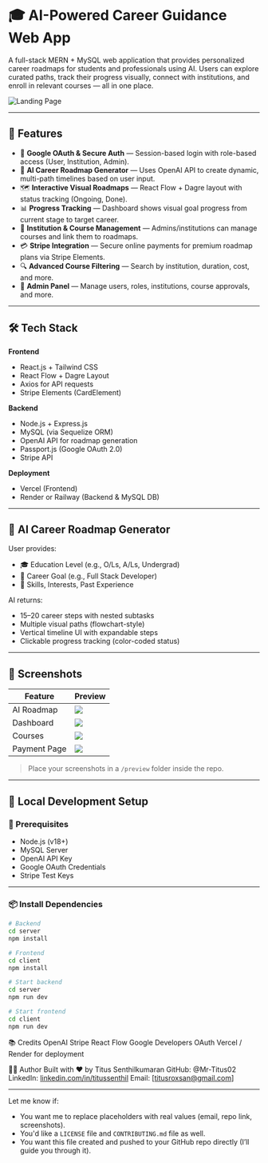 # 🎓 AI-Powered Career Guidance Web App

A full-stack MERN + MySQL web application that provides personalized career roadmaps for students and professionals using AI. Users can explore curated paths, track their progress visually, connect with institutions, and enroll in relevant courses — all in one place.

![Landing Page](./preview/landing-screenshot.png)

---

## 🚀 Features

- 🔐 **Google OAuth & Secure Auth** — Session-based login with role-based access (User, Institution, Admin).
- 🤖 **AI Career Roadmap Generator** — Uses OpenAI API to create dynamic, multi-path timelines based on user input.
- 🗺️ **Interactive Visual Roadmaps** — React Flow + Dagre layout with status tracking (Ongoing, Done).
- 📊 **Progress Tracking** — Dashboard shows visual goal progress from current stage to target career.
- 🏫 **Institution & Course Management** — Admins/institutions can manage courses and link them to roadmaps.
- 💳 **Stripe Integration** — Secure online payments for premium roadmap plans via Stripe Elements.
- 🔍 **Advanced Course Filtering** — Search by institution, duration, cost, and more.
- 📄 **Admin Panel** — Manage users, roles, institutions, course approvals, and more.

---

## 🛠️ Tech Stack

**Frontend**
- React.js + Tailwind CSS
- React Flow + Dagre Layout
- Axios for API requests
- Stripe Elements (CardElement)

**Backend**
- Node.js + Express.js
- MySQL (via Sequelize ORM)
- OpenAI API for roadmap generation
- Passport.js (Google OAuth 2.0)
- Stripe API

**Deployment**
- Vercel (Frontend)  
- Render or Railway (Backend & MySQL DB)

---

## 🧠 AI Career Roadmap Generator

User provides:
- 🎓 Education Level (e.g., O/Ls, A/Ls, Undergrad)
- 🎯 Career Goal (e.g., Full Stack Developer)
- 🔧 Skills, Interests, Past Experience

AI returns:
- 15–20 career steps with nested subtasks
- Multiple visual paths (flowchart-style)
- Vertical timeline UI with expandable steps
- Clickable progress tracking (color-coded status)

---

## 📸 Screenshots

| Feature | Preview |
|--------|---------|
| AI Roadmap | ![](./preview/ai-roadmap.png) |
| Dashboard | ![](./preview/dashboard.png) |
| Courses | ![](./preview/courses.png) |
| Payment Page | ![](./preview/payment.png) |

> Place your screenshots in a `/preview` folder inside the repo.

---

## 🧪 Local Development Setup

### 🔧 Prerequisites

- Node.js (v18+)
- MySQL Server
- OpenAI API Key
- Google OAuth Credentials
- Stripe Test Keys

---

### 📦 Install Dependencies

```bash
# Backend
cd server
npm install

# Frontend
cd client
npm install

# Start backend
cd server
npm run dev

# Start frontend
cd client
npm run dev
```

📚 Credits
OpenAI
Stripe
React Flow
Google Developers OAuth
Vercel / Render for deployment

👨‍💻 Author
Built with ❤️ by Titus Senthilkumaran
GitHub: @Mr-Titus02
LinkedIn: [linkedin.com/in/titussenthil](https://www.linkedin.com/in/titus-senthilkumaran/)
Email: [titusroxsan@gmail.com]

---

Let me know if:
- You want me to replace placeholders with real values (email, repo link, screenshots).
- You'd like a `LICENSE` file and `CONTRIBUTING.md` file as well.
- You want this file created and pushed to your GitHub repo directly (I’ll guide you through it).
